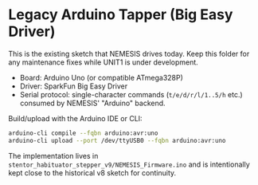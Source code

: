 # Legacy Arduino Tapper (Big Easy Driver)

This is the existing sketch that NEMESIS drives today. Keep this folder for any maintenance fixes while UNIT1 is under development.

- Board: Arduino Uno (or compatible ATmega328P)
- Driver: SparkFun Big Easy Driver
- Serial protocol: single-character commands (`t/e/d/r/l/1..5/h` etc.) consumed by NEMESIS' "Arduino" backend.

Build/upload with the Arduino IDE or CLI:

```bash
arduino-cli compile --fqbn arduino:avr:uno
arduino-cli upload --port /dev/ttyUSB0 --fqbn arduino:avr:uno
```

The implementation lives in `stentor_habituator_stepper_v9/NEMESIS_Firmware.ino` and is intentionally kept close to the historical v8 sketch for continuity.
